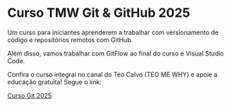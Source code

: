 # Curso TMW Git & GitHub 2025

Um curso para iniciantes aprenderem a trabalhar com versionamento de código e repositórios remotos com GitHub.

Além disso, vamos trabalhar com GitFlow ao final do curso e Visual Studio Code.

Confira o curso integral no canal do Téo Calvo (TEO ME WHY) e apoie a educação gratuita! Segue o link:

[Curso Git 2025](https://youtube.com/@teomewhy)
